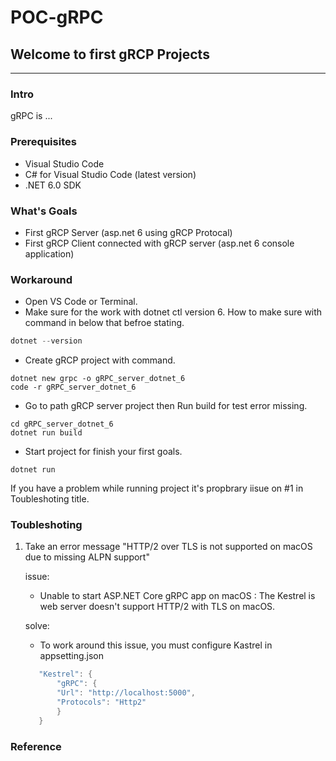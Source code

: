 # POC-gRPC

## Welcome to first gRCP Projects

---

### Intro

gRPC is ...

### Prerequisites

- Visual Studio Code
- C# for Visual Studio Code (latest version)
- .NET 6.0 SDK

### What's Goals

- First gRCP Server (asp.net 6 using gRCP Protocal)
- First gRCP Client connected with gRCP server (asp.net 6 console application)

### Workaround

- Open VS Code or Terminal.
- Make sure for the work with dotnet ctl version 6. How to make sure with command in below that befroe stating.

```c#
dotnet --version
```

- Create gRCP project with command.

```.NET CLI
dotnet new grpc -o gRPC_server_dotnet_6
code -r gRPC_server_dotnet_6
```

- Go to path gRCP server project then Run build for test error missing.  

```.NET CLI
cd gRPC_server_dotnet_6
dotnet run build
```

- Start project for finish your first goals.

```.NET CLI
dotnet run
```

If you have a problem while running project it's propbrary iisue on #1 in Toubleshoting title.


### Toubleshoting

1. Take an error message "HTTP/2 over TLS is not supported on macOS due to missing ALPN support" 

    issue:

    - Unable to start ASP.NET Core gRPC app on macOS : The Kestrel is web server doesn't support HTTP/2 with TLS on macOS.

    solve:

     - To work around this issue, you must configure Kastrel in appsetting.json

     ```C#
        "Kestrel": {
            "gRPC": {
            "Url": "http://localhost:5000",
            "Protocols": "Http2"
            }
        }
     ```

### Reference
